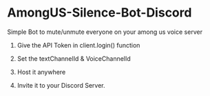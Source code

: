 # AmongUS-Silence-Bot-Discord

Simple Bot to mute/unmute everyone on your among us voice server

1) Give the API Token in client.login() function

2) Set the textChannelId & VoiceChannelId 

3) Host it anywhere 

4) Invite it to your Discord Server.
